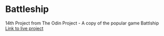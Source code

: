# Battleship

14th Project from The Odin Project - A copy of the popular game Battlship  
[Link to live project](https://dtimput.github.io/Battleship/)

